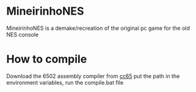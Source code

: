 # MineirinhoNES

MineirinhoNES is a demake/recreation of the original pc game for the old NES console

# How to compile

Download the 6502 assembly compiler from [cc65](https://cc65.github.io/) put the path in the environment variables, run the compile.bat file